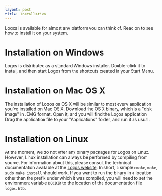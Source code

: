 ```yaml
---
layout: post
title: Installation
---
```


Logos is available for almost any platform you can think of.  Read on to see how to install it on your system.

Installation on Windows
=======================

Logos is distributed as a standard Windows installer.  Double-click it
to install, and then start Logos from the shortcuts created in your
Start Menu.

Installation on Mac OS X
========================

The installation of Logos on OS X will be similar to most every
application you've installed on Mac OS X.  Download the OS X binary,
which is a "disk image" in .DMG format.  Open it, and you will find
the Logos application.  Drag the application file to your
"Applications" folder, and run it as usual.

Installation on Linux
=====================

At the moment, we do not offer any binary packages for Logos on Linux.
However, Linux installation can always be performed by compiling from
source.  For information about this, please consult the technical
documentation available at the [Logos
website](http://github.com/cpence/logos/).  In short, a simple
`cmake`, `make`, `sudo make install` should work.  If you want to run
the binary in a location other than the prefix under which it was
compiled, you will need to set the environment variable `DOCDIR` to
the location of the documentation file `logos.htb`.


